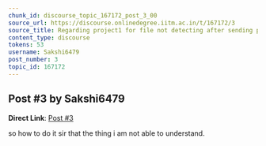 ```yaml
---
chunk_id: discourse_topic_167172_post_3_00
source_url: https://discourse.onlinedegree.iitm.ac.in/t/167172/3
source_title: Regarding project1 for file not detecting after sending post request
content_type: discourse
tokens: 53
username: Sakshi6479
post_number: 3
topic_id: 167172
---
```


## Post #3 by Sakshi6479

**Direct Link**: [Post #3](https://discourse.onlinedegree.iitm.ac.in/t/167172/3)

so how to do it sir that the thing i am not able to understand.
